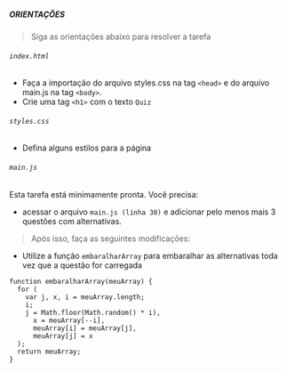 ##### ORIENTAÇÔES
> Siga as orientações abaixo para resolver a tarefa

###### `index.html`
 - Faça a importação do arquivo styles.css na tag `<head>` e do arquivo main.js na tag `<body>`.
 - Crie uma tag `<h1>` com o texto `Quiz`

###### `styles.css`
 - Defina alguns estilos para a página
 
###### `main.js`

Esta tarefa está minimamente pronta. Você precisa:
* acessar o arquivo `main.js (linha 30)` e adicionar pelo menos mais 3 questões com alternativas.
>Após isso, faça as seguintes modificações:
* Utilize a função `embaralharArray` para embaralhar as alternativas toda vez que a questão for carregada



```
function embaralharArray(meuArray) {
  for (
    var j, x, i = meuArray.length;
    i;
    j = Math.floor(Math.random() * i),
      x = meuArray[--i],
      meuArray[i] = meuArray[j],
      meuArray[j] = x
  );
  return meuArray;
}
```